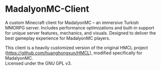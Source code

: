 # MadalyonMC-Client
A custom Minecraft client for MadalyonMC – an immersive Turkish MMORPG server. Includes performance optimizations and built-in support for unique server features, mechanics, and visuals. Designed to deliver the best gameplay experience for MadalyonMC players.

This client is a heavily customized version of the original HMCL project (https://github.com/huanghongxun/HMCL), modified specifically for MadalyonMC.  
Licensed under the GNU GPL v3.

